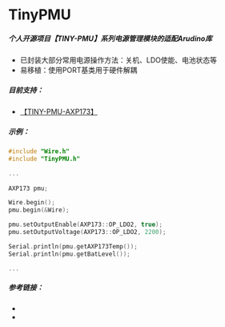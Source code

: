# TinyPMU
##### 个人开源项目【TINY-PMU】系列电源管理模块的适配Arudino库

- 已封装大部分常用电源操作方法：关机、LDO使能、电池状态等
- 易移植：使用PORT基类用于硬件解耦

##### 目前支持：

- [【TINY-PMU-AXP173】](https://github.com/Forairaaaaa/TINY-PMU-AXP173)

##### 示例：

```cpp
#include "Wire.h"
#include "TinyPMU.h"

...
    
AXP173 pmu;

Wire.begin();
pmu.begin(&Wire);

pmu.setOutputEnable(AXP173::OP_LDO2, true);
pmu.setOutputVoltage(AXP173::OP_LDO2, 2200);

Serial.println(pmu.getAXP173Temp());
Serial.println(pmu.getBatLevel());

...
```

##### 参考链接：

- [](http://www.x-powers.com/index.php/Info/product_detail/article_id/27)
- [](https://github.com/m5stack/M5Core2)

